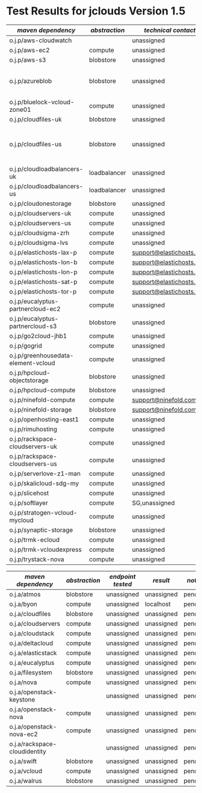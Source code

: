 
Test Results for jclouds Version 1.5
========================

|  *maven dependency* |  *abstraction* |  *technical contact* |  *result* |  *notes* | 
|---------------------|----------------|-------------------|-----------|----------|
| o.j.p/aws-cloudwatch| | unassigned | pending| |
| o.j.p/aws-ec2| compute| unassigned | [153/163](/documentation/releasenotes/1.5.0/aws-ec2.txt)| [failures](/documentation/releasenotes/1.5.0/aws-ec2-failures.txt)
| o.j.p/aws-s3| blobstore| unassigned | [121/122](/documentation/releasenotes/1.5.0/aws-s3.txt)| [failures](/documentation/releasenotes/1.5.0/aws-s3-failures.txt)
| o.j.p/azureblob| blobstore| unassigned | [93/97](/documentation/releasenotes/1.5.0/azureblob.txt)| [failures](/documentation/releasenotes/1.5.0/azureblob-failures.txt) expires may not be supported. If so, test should be updated|
| o.j.p/bluelock-vcloud-zone01| compute| unassigned | pending| |
| o.j.p/cloudfiles-uk| blobstore| unassigned | pending| |
| o.j.p/cloudfiles-us| blobstore| unassigned | [91/96](/documentation/releasenotes/1.5.0/cloudfiles-us.txt)| [failures](/documentation/releasenotes/1.5.0/cloudfiles-us-failures.txt) expires header is returned by server, but swift ObjectToBlobMetadata doesn't action that.|
| o.j.p/cloudloadbalancers-uk| loadbalancer| unassigned | pending| |
| o.j.p/cloudloadbalancers-us| loadbalancer| unassigned | pending| |
| o.j.p/cloudonestorage| blobstore| unassigned | pending| |
| o.j.p/cloudservers-uk| compute| unassigned | pending| |
| o.j.p/cloudservers-us| compute| unassigned | pending| |
| o.j.p/cloudsigma-zrh| compute| unassigned | pending| |
| o.j.p/cloudsigma-lvs| compute| unassigned | pending| |
| o.j.p/elastichosts-lax-p| compute| support@elastichosts.com | pending| |
| o.j.p/elastichosts-lon-b| compute| support@elastichosts.com | pending| |
| o.j.p/elastichosts-lon-p| compute| support@elastichosts.com | pending| |
| o.j.p/elastichosts-sat-p| compute| support@elastichosts.com | pending| |
| o.j.p/elastichosts-tor-p| compute| support@elastichosts.com | pending| |
| o.j.p/eucalyptus-partnercloud-ec2| compute| unassigned | pending| |
| o.j.p/eucalyptus-partnercloud-s3| blobstore| unassigned | pending| |
| o.j.p/go2cloud-jhb1| compute| unassigned | pending| |
| o.j.p/gogrid| compute| unassigned | pending| |
| o.j.p/greenhousedata-element-vcloud| compute| unassigned | pending| |
| o.j.p/hpcloud-objectstorage| blobstore| unassigned | pending| |
| o.j.p/hpcloud-compute| blobstore| unassigned | pending| |
| o.j.p/ninefold-compute| compute| support@ninefold.com | [101/114](/documentation/releasenotes/1.5.0/ninefold-compute.txt)| [failures](/documentation/releasenotes/1.5.0/ninefold-compute-failures.txt)|
| o.j.p/ninefold-storage| blobstore| support@ninefold.com | [57/66](/documentation/releasenotes/1.5.0/ninefold-storage.txt)| [failures](/documentation/releasenotes/1.5.0/ninefold-storage-failures.txt)|
| o.j.p/openhosting-east1| compute| unassigned | pending| |
| o.j.p/rimuhosting| compute| unassigned | pending| |
| o.j.p/rackspace-cloudservers-uk| compute| unassigned | pending| |
| o.j.p/rackspace-cloudservers-us| compute| unassigned | pending| |
| o.j.p/serverlove-z1-man| compute| unassigned | pending| |
| o.j.p/skalicloud-sdg-my| compute| unassigned | pending| |
| o.j.p/slicehost| compute| unassigned | pending| |
| o.j.p/softlayer| compute| SG,unassigned | pending| |
| o.j.p/stratogen-vcloud-mycloud| compute| unassigned | pending| |
| o.j.p/synaptic-storage| blobstore| unassigned | pending| |
| o.j.p/trmk-ecloud| compute| unassigned | pending| |
| o.j.p/trmk-vcloudexpress| compute| unassigned | pending| |
| o.j.p/trystack-nova| compute| unassigned | pending| |



|  *maven dependency* |  *abstraction* |  *endpoint tested* |  *result* |  *notes* | 
|---------------------|----------------|--------------------|-----------|----------|
| o.j.a/atmos| blobstore| unassigned | unassigned | pending| |
| o.j.a/byon| compute| unassigned | localhost | pending| |
| o.j.a/cloudfiles| blobstore| unassigned | unassigned | pending| |
| o.j.a/cloudservers| compute| unassigned | unassigned | pending| |
| o.j.a/cloudstack| compute| unassigned | unassigned | pending| |
| o.j.a/deltacloud| compute| unassigned | unassigned | pending| |
| o.j.a/elasticstack| compute| unassigned | unassigned | pending| |
| o.j.a/eucalyptus| compute| unassigned | unassigned | pending| |
| o.j.a/filesystem| blobstore| unassigned | unassigned | pending| |
| o.j.a/nova| compute| unassigned | unassigned | pending| |
| o.j.a/openstack-keystone| | unassigned | unassigned | pending| |
| o.j.a/openstack-nova| compute | unassigned | unassigned | pending| |
| o.j.a/openstack-nova-ec2| compute | unassigned | unassigned | pending| |
| o.j.a/rackspace-cloudidentity| | unassigned | unassigned | pending| |
| o.j.a/swift| blobstore| unassigned | unassigned | pending| |
| o.j.a/vcloud| compute| unassigned | unassigned | pending| |
| o.j.a/walrus| blobstore| unassigned | unassigned | pending| |
